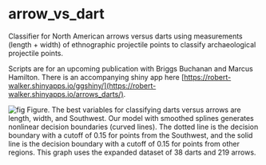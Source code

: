 # arrow_vs_dart
Classifier for North American arrows versus darts using measurements (length + width) of ethnographic projectile points to classify archaeological projectile points.

Scripts are for an upcoming publication with Briggs Buchanan and Marcus Hamilton. There is an accompanying shiny app here [https://robert-walker.shinyapps.io/ggshiny/](https://robert-walker.shinyapps.io/arrows_darts/).

![fig](https://github.com/user-attachments/assets/9d357030-2e03-4d4b-864f-d629deaabf49)
Figure. The best variables for classifying darts versus arrows are length, width, and Southwest. Our model with smoothed splines generates nonlinear decision boundaries (curved lines). The dotted line is the decision boundary with a cutoff of 0.15 for points from the Southwest, and the solid line is the decision boundary with a cutoff of 0.15 for points from other regions. This graph uses the expanded dataset of 38 darts and 219 arrows.
